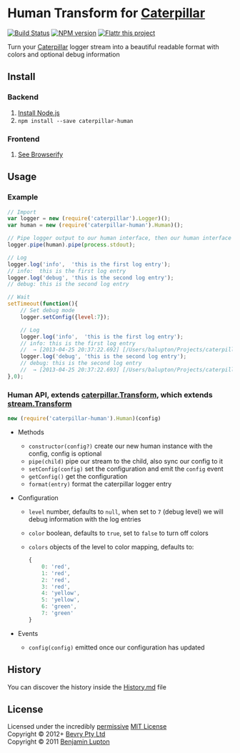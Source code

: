 # Human Transform for [Caterpillar](https://github.com/bevry/caterpillar)

[![Build Status](https://secure.travis-ci.org/bevry/caterpillar-human.png?branch=master)](http://travis-ci.org/bevry/caterpillar-human)
[![NPM version](https://badge.fury.io/js/caterpillar-human.png)](https://npmjs.org/package/caterpillar-human)
[![Flattr this project](https://raw.github.com/balupton/flattr-buttons/master/badge-89x18.gif)](http://flattr.com/thing/344188/balupton-on-Flattr)

Turn your [Caterpillar](https://github.com/bevry/caterpillar) logger stream into a beautiful readable format with colors and optional debug information



## Install

### Backend

1. [Install Node.js](http://bevry.me/node/install)
2. `npm install --save caterpillar-human`

### Frontend

1. [See Browserify](http://browserify.org/)



## Usage

### Example

``` javascript
// Import
var logger = new (require('caterpillar').Logger)();
var human = new (require('caterpillar-human').Human)();

// Pipe logger output to our human interface, then our human interface output to stdout
logger.pipe(human).pipe(process.stdout);

// Log
logger.log('info',  'this is the first log entry');
// info:  this is the first log entry
logger.log('debug', 'this is the second log entry');
// debug: this is the second log entry

// Wait
setTimeout(function(){
	// Set debug mode
	logger.setConfig({level:7});

	// Log
	logger.log('info',  'this is the first log entry');
	// info: this is the first log entry
	//	→ [2013-04-25 20:37:22.692] [/Users/balupton/Projects/caterpillar-human/example.js:20] [null._onTimeout]
	logger.log('debug', 'this is the second log entry');
	// debug: this is the second log entry
	//	→ [2013-04-25 20:37:22.693] [/Users/balupton/Projects/caterpillar-human/example.js:22] [null._onTimeout]
},0);
```

### Human API, extends [caterpillar.Transform](https://github.com/bevry/caterpillar), which extends [stream.Transform](http://nodejs.org/api/stream.html#stream_class_stream_transform)

``` javascript
new (require('caterpillar-human').Human)(config)
```

- Methods
	- `constructor(config?)` create our new human instance with the config, config is optional
	- `pipe(child)` pipe our stream to the child, also sync our config to it
	- `setConfig(config)` set the configuration and emit the `config` event
	- `getConfig()` get the configuration
	- `format(entry)` format the caterpillar logger entry
- Configuration
	- `level` number, defaults to `null`, when set to `7` (debug level) we will debug information with the log entries
	- `color` boolean, defaults to `true`, set to `false` to turn off colors
	- `colors` objects of the level to color mapping, defaults to:
		
		``` javascript
		{
			0: 'red',
			1: 'red',
			2: 'red',
			3: 'red',
			4: 'yellow',
			5: 'yellow',
			6: 'green',
			7: 'green'
		}
		```

- Events
	- `config(config)` emitted once our configuration has updated



## History
You can discover the history inside the [History.md](https://github.com/bevry/caterpillar-human/blob/master/History.md#files) file



## License
Licensed under the incredibly [permissive](http://en.wikipedia.org/wiki/Permissive_free_software_licence) [MIT License](http://creativecommons.org/licenses/MIT/)
<br/>Copyright &copy; 2012+ [Bevry Pty Ltd](http://bevry.me)
<br/>Copyright &copy; 2011 [Benjamin Lupton](http://balupton.com)
